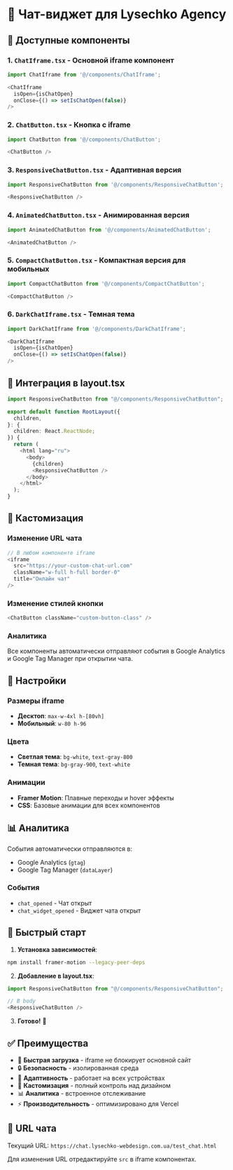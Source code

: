 # 💬 Чат-виджет для Lysechko Agency

## 🚀 Доступные компоненты

### 1. `ChatIframe.tsx` - Основной iframe компонент
```typescript
import ChatIframe from '@/components/ChatIframe';

<ChatIframe 
  isOpen={isChatOpen}
  onClose={() => setIsChatOpen(false)}
/>
```

### 2. `ChatButton.tsx` - Кнопка с iframe
```typescript
import ChatButton from '@/components/ChatButton';

<ChatButton />
```

### 3. `ResponsiveChatButton.tsx` - Адаптивная версия
```typescript
import ResponsiveChatButton from '@/components/ResponsiveChatButton';

<ResponsiveChatButton />
```

### 4. `AnimatedChatButton.tsx` - Анимированная версия
```typescript
import AnimatedChatButton from '@/components/AnimatedChatButton';

<AnimatedChatButton />
```

### 5. `CompactChatButton.tsx` - Компактная версия для мобильных
```typescript
import CompactChatButton from '@/components/CompactChatButton';

<CompactChatButton />
```

### 6. `DarkChatIframe.tsx` - Темная тема
```typescript
import DarkChatIframe from '@/components/DarkChatIframe';

<DarkChatIframe 
  isOpen={isChatOpen}
  onClose={() => setIsChatOpen(false)}
/>
```

## 📱 Интеграция в layout.tsx

```typescript
import ResponsiveChatButton from "@/components/ResponsiveChatButton";

export default function RootLayout({
  children,
}: {
  children: React.ReactNode;
}) {
  return (
    <html lang="ru">
      <body>
        {children}
        <ResponsiveChatButton />
      </body>
    </html>
  );
}
```

## 🎨 Кастомизация

### Изменение URL чата
```typescript
// В любом компоненте iframe
<iframe
  src="https://your-custom-chat-url.com"
  className="w-full h-full border-0"
  title="Онлайн чат"
/>
```

### Изменение стилей кнопки
```typescript
<ChatButton className="custom-button-class" />
```

### Аналитика
Все компоненты автоматически отправляют события в Google Analytics и Google Tag Manager при открытии чата.

## 🔧 Настройки

### Размеры iframe
- **Десктоп**: `max-w-4xl h-[80vh]`
- **Мобильный**: `w-80 h-96`

### Цвета
- **Светлая тема**: `bg-white`, `text-gray-800`
- **Темная тема**: `bg-gray-900`, `text-white`

### Анимации
- **Framer Motion**: Плавные переходы и hover эффекты
- **CSS**: Базовые анимации для всех компонентов

## 📊 Аналитика

События автоматически отправляются в:
- Google Analytics (`gtag`)
- Google Tag Manager (`dataLayer`)

### События
- `chat_opened` - Чат открыт
- `chat_widget_opened` - Виджет чата открыт

## 🚀 Быстрый старт

1. **Установка зависимостей**:
```bash
npm install framer-motion --legacy-peer-deps
```

2. **Добавление в layout.tsx**:
```typescript
import ResponsiveChatButton from "@/components/ResponsiveChatButton";

// В body
<ResponsiveChatButton />
```

3. **Готово!** 🎉

## ✅ Преимущества

- 🚀 **Быстрая загрузка** - iframe не блокирует основной сайт
- 🔒 **Безопасность** - изолированная среда
- 📱 **Адаптивность** - работает на всех устройствах
- 🎨 **Кастомизация** - полный контроль над дизайном
- 📊 **Аналитика** - встроенное отслеживание
- ⚡ **Производительность** - оптимизировано для Vercel

## 🔗 URL чата

Текущий URL: `https://chat.lysechko-webdesign.com.ua/test_chat.html`

Для изменения URL отредактируйте `src` в iframe компонентах. 